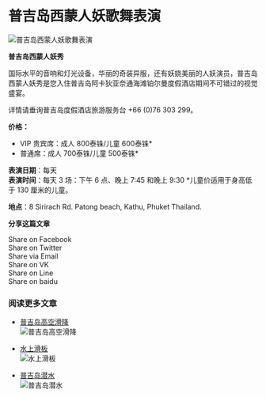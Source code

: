 # 普吉岛西蒙人妖歌舞表演

![普吉岛西蒙人妖歌舞表演](https://d2e5ushqwiltxm.cloudfront.net/wp-content/uploads/sites/65/2017/01/31061448/Simon-Cabaret-724x357.jpg)

**普吉岛西蒙人妖秀**

国际水平的音响和灯光设备，华丽的奇装异服，还有妖娆美丽的人妖演员，普吉岛西蒙人妖秀是您入住普吉岛阿卡狄亚奈通海滩铂尔曼度假酒店期间不可错过的视觉盛宴。

详情请垂询普吉岛度假酒店旅游服务台 +66 (0)76 303 299。

**价格：**

- VIP 贵宾席：成人 800泰铢/儿童 600泰铢*
- 普通席：成人 700泰铢/儿童 500泰铢*

**表演日期**：每天  
**表演时间**：每天 3 场：下午 6 点、晚上 7:45 和晚上 9:30 *儿童价适用于身高低于 130 厘米的儿童。

**地点**：8 Sirirach Rd. Patong beach, Kathu, Phuket Thailand.

**分享这篇文章**

Share on Facebook  
Share on Twitter  
Share via Email  
Share on VK  
Share on Line  
Share on baidu  

### 阅读更多文章

- [普吉岛高空滑降](https://www.pullmanphuketarcadia.com/zh-hans/phuket-destination/activities-phuket/zip-lining-phuket/)  
![普吉岛高空滑降](https://d2e5ushqwiltxm.cloudfront.net/wp-content/uploads/sites/65/2017/01/10123400/Flying-hanuman-385x300.jpg)
  
- [水上滑板](https://www.pullmanphuketarcadia.com/zh-hans/phuket-destination/activities-phuket/wakeboarding/)  
![水上滑板](https://d2e5ushqwiltxm.cloudfront.net/wp-content/uploads/sites/65/2017/01/10123407/IMG_0658_resized-385x300.jpg)
  
- [普吉岛潜水](https://www.pullmanphuketarcadia.com/zh-hans/phuket-destination/activities-phuket/diving-phuket/)  
![普吉岛潜水](https://d2e5ushqwiltxm.cloudfront.net/wp-content/uploads/sites/65/2017/01/10123421/Depositphotos_25358239_original1-385x300.jpg)
<!-- tcd_original_link https://www.pullmanphuketarcadia.com/zh-hans/phuket-destination/activities-phuket/phuket-simon-cabaret-shows/ -->
